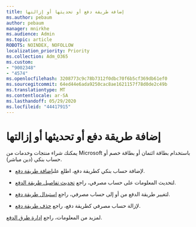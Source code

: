 ```yaml
---
title: إضافة طريقة دفع أو تحديثها أو إزالتها
ms.author: pebaum
author: pebaum
manager: mnirkhe
ms.audience: Admin
ms.topic: article
ROBOTS: NOINDEX, NOFOLLOW
localization_priority: Priority
ms.collection: Adm_O365
ms.custom:
- "9002348"
- "4574"
ms.openlocfilehash: 3208773c9c78b7312f0dbc70f6b5cf369db61ef0
ms.sourcegitcommit: 64ed44e6ada9250cac8ae1621157f78d0de2c49b
ms.translationtype: MT
ms.contentlocale: ar-SA
ms.lasthandoff: 05/29/2020
ms.locfileid: "44417915"
---
```

# <a name="add-update-or-remove-payment-method"></a>إضافة طريقة دفع أو تحديثها أو إزالتها

يمكنك شراء منتجات وخدمات من Microsoft باستخدام بطاقة ائتمان أو بطاقة خصم أو حساب بنكي (دين مباشر).

- لإضافة حساب بنكي كطريقة دفع، اطلع على[إضافة طريقة دفع](https://docs.microsoft.com/microsoft-365/commerce/billing-and-payments/manage-payment-methods#add-a-payment-method).

- لتحديث المعلومات على حساب مصرفي، راجع [تحديث تفاصيل طريقة الدفع](https://docs.microsoft.com/microsoft-365/commerce/billing-and-payments/manage-payment-methods#update-payment-method-details).

- لتغيير طريقة الدفع من أو إلى حساب مصرفي، راجع [استبدال طريقة دفع](https://docs.microsoft.com/microsoft-365/commerce/billing-and-payments/manage-payment-methods#replace-a-payment-method).

- لإزالة حساب مصرفي كطريقة دفع، راجع [حذف طريقة دفع](https://docs.microsoft.com/microsoft-365/commerce/billing-and-payments/manage-payment-methods#delete-a-payment-method).

لمزيد من المعلومات، راجع [إدارة طرق الدفع](https://docs.microsoft.com/microsoft-365/commerce/billing-and-payments/manage-payment-methods).
